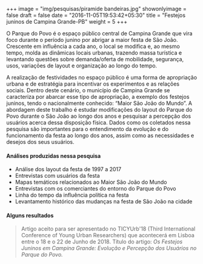 +++
image = "img/pesquisas/piramide bandeiras.jpg"
showonlyimage = false
draft = false
date = "2016-11-05T19:53:42+05:30"
title = "Festejos juninos de Campina Grande-PB"
weight = 5
+++

O Parque do Povo é o espaço público central de Campina Grande que vira foco durante o período junino por abrigar a maior festa de São João. Crescente em influência a cada ano, o local se modifica e, ao mesmo tempo, molda as dinâmicas locais urbanas, trazendo massa turística e levantando questões sobre demanda/oferta de mobilidade, segurança, usos, variações de layout e organização ao longo do tempo.
<!--more-->

A realização de festividades no espaço público é uma forma de apropriação urbana e de estratégia para incentivar os experimentos e as relações sociais. Dentro deste cenário, o município de Campina Grande se caracteriza por abarcar esse tipo de apropriação, a exemplo dos festejos juninos, tendo o nacionalmente conhecido: “Maior São João do Mundo”.
A abordagem deste trabalho é estudar modificações do layout do Parque do Povo durante o São João ao longo dos anos e pesquisar a percepção dos usuários acerca dessa disposição física. Dados como os coletados nessa pesquisa são importantes para o entendimento da evolução e do funcionamento da festa ao longo dos anos, assim como as necessidades e desejos dos seus usuários.

#### Análises produzidas nessa pesquisa
* Análise dos layout da festa de 1997 a 2017
* Entrevistas com usuários da festa
* Mapas temáticos relacionados ao Maior São João do Mundo
* Entrevistas com os comerciantes do entorno do Parque do Povo
* Linha do tempo da influência política na festa
* Levantamento histórico das mudanças na festa de São João na cidade



#### Alguns resultados
> Artigo aceito para ser apresentado no TICYUrb'18 (Third International Conference of Young Urban Researchers) que acontecerá em Lisboa entre o 18 e o 22 de Junho de 2018. Título do artigo: *Os Festejos Juninos em Campina Grande: Evolução e Percepção dos Usuários no Parque do Povo.*

